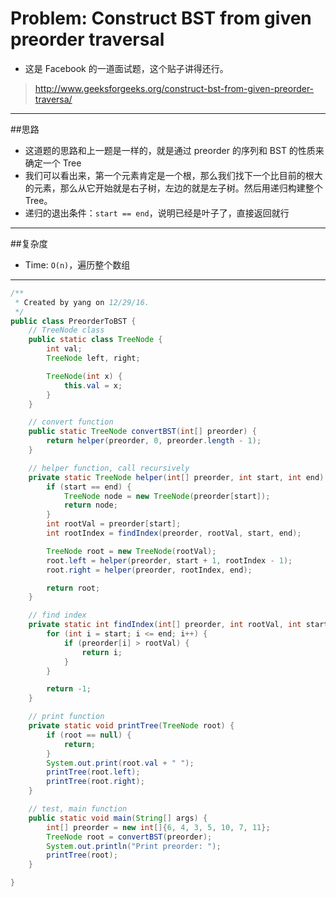 # Problem: Construct BST from given preorder traversal

* 这是 Facebook 的一道面试题，这个贴子讲得还行。
> http://www.geeksforgeeks.org/construct-bst-from-given-preorder-traversa/

-----------
##思路
* 这道题的思路和上一题是一样的，就是通过 preorder 的序列和 BST 的性质来确定一个 Tree
* 我们可以看出来，第一个元素肯定是一个根，那么我们找下一个比目前的根大的元素，那么从它开始就是右子树，左边的就是左子树。然后用递归构建整个 Tree。
* 递归的退出条件：`start == end`，说明已经是叶子了，直接返回就行

-------------
##复杂度
* Time: `O(n)`，遍历整个数组

-----------


```java
/**
 * Created by yang on 12/29/16.
 */
public class PreorderToBST {
    // TreeNode class
    public static class TreeNode {
        int val;
        TreeNode left, right;

        TreeNode(int x) {
            this.val = x;
        }
    }

    // convert function
    public static TreeNode convertBST(int[] preorder) {
        return helper(preorder, 0, preorder.length - 1);
    }

    // helper function, call recursively
    private static TreeNode helper(int[] preorder, int start, int end) {
        if (start == end) {
            TreeNode node = new TreeNode(preorder[start]);
            return node;
        }
        int rootVal = preorder[start];
        int rootIndex = findIndex(preorder, rootVal, start, end);

        TreeNode root = new TreeNode(rootVal);
        root.left = helper(preorder, start + 1, rootIndex - 1);
        root.right = helper(preorder, rootIndex, end);

        return root;
    }

    // find index
    private static int findIndex(int[] preorder, int rootVal, int start, int end) {
        for (int i = start; i <= end; i++) {
            if (preorder[i] > rootVal) {
                return i;
            }
        }

        return -1;
    }

    // print function
    private static void printTree(TreeNode root) {
        if (root == null) {
            return;
        }
        System.out.print(root.val + " ");
        printTree(root.left);
        printTree(root.right);
    }

    // test, main function
    public static void main(String[] args) {
        int[] preorder = new int[]{6, 4, 3, 5, 10, 7, 11};
        TreeNode root = convertBST(preorder);
        System.out.println("Print preorder: ");
        printTree(root);
    }

}


```

